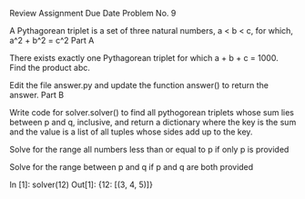 Review Assignment Due Date
Problem No. 9

A Pythagorean triplet is a set of three natural numbers, a < b < c, for which, a^2 + b^2 = c^2
Part A

There exists exactly one Pythagorean triplet for which a + b + c = 1000. Find the product abc.

Edit the file answer.py and update the function answer() to return the answer.
Part B

Write code for solver.solver() to find all pythogorean triplets whose sum lies between p and q, inclusive, and return a dictionary where the key is the sum and the value is a list of all tuples whose sides add up to the key.

Solve for the range all numbers less than or equal to p if only p is provided

Solve for the range between p and q if p and q are both provided

In [1]: solver(12)
Out[1]: {12: [(3, 4, 5)]}